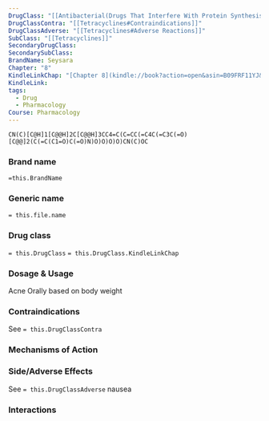 ```yaml
---
DrugClass: "[[Antibacterial(Drugs That Interfere With Protein Synthesis)]]"
DrugClassContra: "[[Tetracyclines#Contraindications]]"
DrugClassAdverse: "[[Tetracyclines#Adverse Reactions]]"
SubClass: "[[Tetracyclines]]"
SecondaryDrugClass: 
SecondarySubClass: 
BrandName: Seysara
Chapter: "8"
KindleLinkChap: "[Chapter 8](kindle://book?action=open&asin=B09FRF11YJ&location=4155)"
KindleLink: 
tags:
  - Drug
  - Pharmacology
Course: Pharmacology
---
```

```smiles
CN(C)[C@H]1[C@@H]2C[C@@H]3CC4=C(C=CC(=C4C(=C3C(=O)[C@@]2(C(=C(C1=O)C(=O)N)O)O)O)O)CN(C)OC
```

### Brand name
`=this.BrandName`
### Generic name
`= this.file.name`

### Drug class 
`= this.DrugClass`
	`= this.DrugClass.KindleLinkChap`

### Dosage & Usage
Acne
Orally based on body weight

### Contraindications
See `= this.DrugClassContra`

### Mechanisms of Action

### Side/Adverse Effects
See `= this.DrugClassAdverse`
nausea

### Interactions
 
